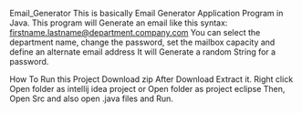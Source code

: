Email_Generator
This is basically Email Generator Application Program in Java.
This program will Generate an email like this syntax: firstname.lastname@department.company.com
You can select the department name, change the password, set the mailbox capacity and define an alternate email address
It will Generate a random String for a password.

How To Run this Project
Download zip
After Download Extract it.
Right click
Open folder as intellij idea project or Open folder as project eclipse
Then, Open Src and also open .java files and Run.
